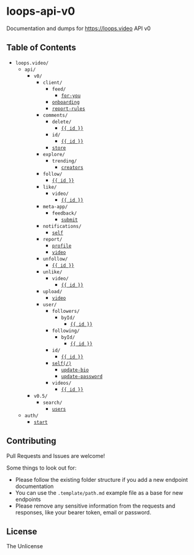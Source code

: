 # loops-api-v0

Documentation and dumps for https://loops.video API v0

## Table of Contents

* `loops.video/`
  * `api/`
    * `v0/`
      * `client/`
        * `feed/`
          * [`for-you`](/loops.video/api/v0/client/feed/for-you.md)
        * [`onboarding`](/loops.video/api/v0/client/onboarding.md)
        * [`report-rules`](/loops.video/api/v0/client/report-rules.md)
      * `comments/`
        * `delete/`
          * [`{{ id }}`](/loops.video/api/v0/comments/delete/{{%20id%20}}.md)
        * `id/`
          * [`{{ id }}`](/loops.video/api/v0/comments/id/{{%20id%20}}.md)
        * [`store`](/loops.video/api/v0/comments/store.md)
      * `explore/`
        * `trending/`
          * [`creators`](/loops.video/api/v0/explore/trending/creators.md)
      * `follow/`
        * [`{{ id }}`](/loops.video/api/v0/follow/{{%20id%20}}.md)
      * `like/`
        * `video/`
          * [`{{ id }}`](/loops.video/api/v0/like/video/{{%20id%20}}.md)
      * `meta-app/`
        * `feedback/`
          * [`submit`](/loops.video/api/v0/meta-app/feedback/submit.md)
      * `notifications/`
        * [`self`](/loops.video/api/v0/notifications/self.md)
      * `report/`
        * [`profile`](/loops.video/api/v0/report/profile.md)
        * [`video`](/loops.video/api/v0/report/video.md)
      * `unfollow/`
        * [`{{ id }}`](/loops.video/api/v0/unfollow/{{%20id%20}}.md)
      * `unlike/`
        * `video/`
          * [`{{ id }}`](/loops.video/api/v0/unlike/video/{{%20id%20}}.md)
      * `upload/`
        * [`video`](/loops.video/api/v0/upload/video.md)
      * `user/`
        * `followers/`
          * `byId/`
            * [`{{ id }}`](/loops.video/api/v0/user/followers/byId/{{%20id%20}}.md)
        * `following/`
          * `byId/`
            * [`{{ id }}`](/loops.video/api/v0/user/following/byId/{{%20id%20}}.md)
        * `id/`
          * [`{{ id }}`](/loops.video/api/v0/user/id/{{%20id%20}}.md)
        * [`self(/)`](/loops.video/api/v0/user/self.md)
          * [`update-bio`](/loops.video/api/v0/user/self/update-bio.md)
          * [`update-password`](/loops.video/api/v0/user/self/update-password.md)
        * `videos/`
          * [`{{ id }}`](/loops.video/api/v0/user/videos/{{%20id%20}}.md)
    * `v0.5/`
      * `search/`
        * [`users`](/loops.video/api/v0.5/search/users.md)
  * `auth/`
    * [`start`](/loops.video/auth/start.md)

## Contributing

Pull Requests and Issues are welcome!

Some things to look out for:
* Please follow the existing folder structure if you add a new endpoint documentation
* You can use the `.template/path.md` example file as a base for new endpoints
* Please remove any sensitive information from the requests and responses, like your bearer token, email or password.

## License

The Unlicense
